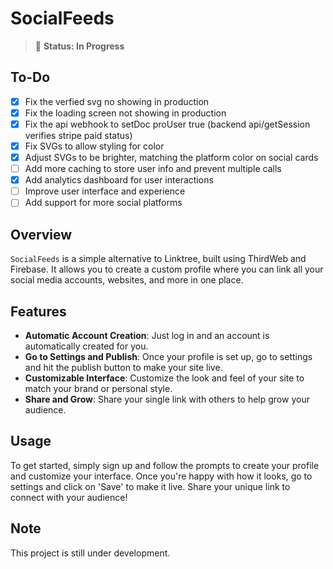 # SocialFeeds

> 🚧 **Status: In Progress**

## To-Do
- [x] Fix the verfied svg no showing in production
- [x] Fix the loading screen not showing in production
- [x] Fix the api webhook to setDoc proUser true (backend api/getSession verifies stripe paid status)
- [x] Fix SVGs to allow styling for color
- [x] Adjust SVGs to be brighter, matching the platform color on social cards
- [ ] Add more caching to store user info and prevent multiple calls
- [x] Add analytics dashboard for user interactions
- [ ] Improve user interface and experience
- [ ] Add support for more social platforms

## Overview

`SocialFeeds` is a simple alternative to Linktree, built using ThirdWeb and Firebase. It allows you to create a custom profile where you can link all your social media accounts, websites, and more in one place.

## Features

- **Automatic Account Creation**: Just log in and an account is automatically created for you.
- **Go to Settings and Publish**: Once your profile is set up, go to settings and hit the publish button to make your site live.
- **Customizable Interface**: Customize the look and feel of your site to match your brand or personal style.
- **Share and Grow**: Share your single link with others to help grow your audience.

## Usage

To get started, simply sign up and follow the prompts to create your profile and customize your interface. Once you're happy with how it looks, go to settings and click on 'Save' to make it live. Share your unique link to connect with your audience!

## Note

This project is still under development.
